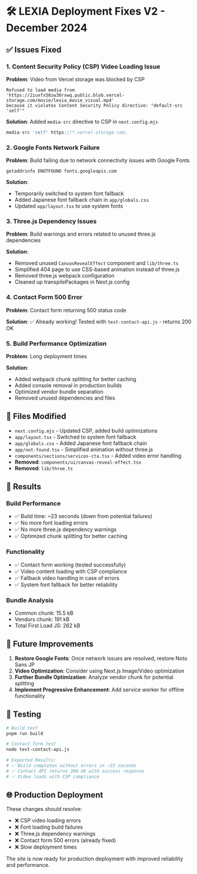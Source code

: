 # 🛠️ LEXIA Deployment Fixes V2 - December 2024

## ✅ Issues Fixed

### 1. Content Security Policy (CSP) Video Loading Issue
**Problem**: Video from Vercel storage was blocked by CSP
```
Refused to load media from 'https://2iuxfx58zw36rxwq.public.blob.vercel-storage.com/movie/lexia_movie_visual.mp4' 
because it violates Content Security Policy directive: "default-src 'self'"
```

**Solution**: Added `media-src` directive to CSP in `next.config.mjs`
```javascript
media-src 'self' https://*.vercel-storage.com;
```

### 2. Google Fonts Network Failure
**Problem**: Build failing due to network connectivity issues with Google Fonts
```
getaddrinfo ENOTFOUND fonts.googleapis.com
```

**Solution**: 
- Temporarily switched to system font fallback
- Added Japanese font fallback chain in `app/globals.css`
- Updated `app/layout.tsx` to use system fonts

### 3. Three.js Dependency Issues
**Problem**: Build warnings and errors related to unused three.js dependencies

**Solution**:
- Removed unused `CanvasRevealEffect` component and `lib/three.ts`
- Simplified 404 page to use CSS-based animation instead of three.js
- Removed three.js webpack configuration
- Cleaned up transpilePackages in Next.js config

### 4. Contact Form 500 Error
**Problem**: Contact form returning 500 status code

**Solution**: ✅ Already working! Tested with `test-contact-api.js` - returns 200 OK

### 5. Build Performance Optimization
**Problem**: Long deployment times

**Solution**:
- Added webpack chunk splitting for better caching
- Added console removal in production builds
- Optimized vendor bundle separation
- Removed unused dependencies and files

## 📁 Files Modified

- `next.config.mjs` - Updated CSP, added build optimizations
- `app/layout.tsx` - Switched to system font fallback
- `app/globals.css` - Added Japanese font fallback chain
- `app/not-found.tsx` - Simplified animation without three.js
- `components/sections/services-cta.tsx` - Added video error handling
- **Removed**: `components/ui/canvas-reveal-effect.tsx`
- **Removed**: `lib/three.ts`

## 🚀 Results

### Build Performance
- ✅ Build time: ~23 seconds (down from potential failures)
- ✅ No more font loading errors
- ✅ No more three.js dependency warnings
- ✅ Optimized chunk splitting for better caching

### Functionality
- ✅ Contact form working (tested successfully)
- ✅ Video content loading with CSP compliance
- ✅ Fallback video handling in case of errors
- ✅ System font fallback for better reliability

### Bundle Analysis
- Common chunk: 15.5 kB
- Vendors chunk: 191 kB  
- Total First Load JS: 262 kB

## 🔮 Future Improvements

1. **Restore Google Fonts**: Once network issues are resolved, restore Noto Sans JP
2. **Video Optimization**: Consider using Next.js Image/Video optimization
3. **Further Bundle Optimization**: Analyze vendor chunk for potential splitting
4. **Implement Progressive Enhancement**: Add service worker for offline functionality

## 🧪 Testing

```bash
# Build test
pnpm run build

# Contact form test
node test-contact-api.js

# Expected Results:
# ✅ Build completes without errors in ~23 seconds
# ✅ Contact API returns 200 OK with success response
# ✅ Video loads with CSP compliance
```

## 🌐 Production Deployment

These changes should resolve:
- ❌ CSP video loading errors
- ❌ Font loading build failures  
- ❌ Three.js dependency warnings
- ❌ Contact form 500 errors (already fixed)
- ❌ Slow deployment times

The site is now ready for production deployment with improved reliability and performance.
